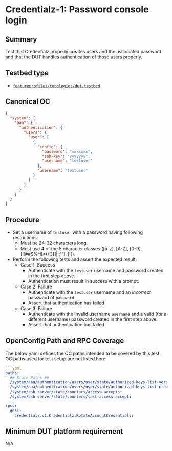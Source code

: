 # Credentialz-1: Password console login

## Summary

Test that Credentialz properly creates users and the associated password and that the DUT handles
authentication of those users properly.

## Testbed type
* [`featureprofiles/topologies/dut.testbed`](https://github.com/openconfig/featureprofiles/blob/main/topologies/dut.testbed)

## Canonical OC
```json
{
  "system": {
    "aaa": {
      "authentication": {
        "users": {
          "user": [
            {
              "config": {
                "password": "xxxxxxx",
                "ssh-key": "yyyyyyy",
                "username": "testuser"
              },
              "username": "testuser"
            }
          ]
        }
      }
    }
  }
}
```

## Procedure

* Set a username of `testuser` with a password having following restrictions:
  * Must be 24-32 characters long.
  * Must use 4 of the 5 character classes ([a-z], [A-Z], [0-9], [!@#$%^&*(){}[]\|:;'"], [ ]).
* Perform the following tests and assert the expected result:
  * Case 1: Success
    * Authenticate with the `testuser` username and password created in the first step above.
    * Authentication must result in success with a prompt.
  * Case 2: Failure
    * Authenticate with the `testuser` username and an *incorrect* password of `password`
    * Assert that authentication has failed
  * Case 3: Failure
    * Authenticate with the invalid  username `username` and a valid (for a different username)
      password created in the first step above.
    * Assert that authentication has failed


## OpenConfig Path and RPC Coverage

The below yaml defines the OC paths intended to be covered by this test. OC paths used for test setup are not listed here.

```yaml
```yaml
paths:
  ## State Paths ##
  /system/aaa/authentication/users/user/state/authorized-keys-list-version:
  /system/aaa/authentication/users/user/state/authorized-keys-list-created-on:
  /system/ssh-server/state/counters/access-accepts:
  /system/ssh-server/state/counters/last-access-accept:

rpcs:
  gnsi:
    credentialz.v1.Credentialz.RotateAccountCredentials:
```


## Minimum DUT platform requirement

N/A
